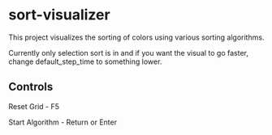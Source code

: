 # sort-visualizer
This project visualizes the sorting of colors using various sorting algorithms.

Currently only selection sort is in and if you want the visual to go faster, change default_step_time to something lower.

## Controls
Reset Grid - F5

Start Algorithm - Return or Enter
